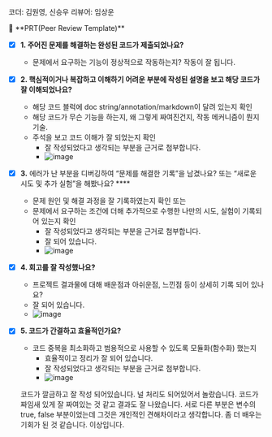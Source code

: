 코더: 김원영, 신승우 리뷰어: 임상운

<aside>
🔑 **PRT(Peer Review Template)**

- [x]  **1. 주어진 문제를 해결하는 완성된 코드가 제출되었나요?**
    - 문제에서 요구하는 기능이 정상적으로 작동하는지?
        작동이 잘 됩니다.
    
- [x]  **2. 핵심적이거나 복잡하고 이해하기 어려운 부분에 작성된 설명을 보고 해당 코드가 잘 이해되었나요?**
    - 해당 코드 블럭에 doc string/annotation/markdown이 달려 있는지 확인
    - 해당 코드가 무슨 기능을 하는지, 왜 그렇게 짜여진건지, 작동 메커니즘이 뭔지 기술.
    - 주석을 보고 코드 이해가 잘 되었는지 확인
        - 잘 작성되었다고 생각되는 부분을 근거로 첨부합니다.
        - ![image](https://github.com/chocoelf/1st-Rep/assets/168162744/2b62af08-b22e-47d4-b26e-82a98b8b1479)

        
- [x]  **3.** 에러가 난 부분을 디버깅하여 “문제를 해결한 기록”을 남겼나요? 또는
   “새로운 시도 및 추가 실험”을 해봤나요? ****
    - 문제 원인 및 해결 과정을 잘 기록하였는지 확인 또는
    - 문제에서 요구하는 조건에 더해 추가적으로 수행한 나만의 시도, 
    실험이 기록되어 있는지 확인
        - 잘 작성되었다고 생각되는 부분을 근거로 첨부합니다.
        - 잘 되어 있습니다.
        - ![image](https://github.com/chocoelf/1st-Rep/assets/168162744/fa6db835-a08f-454d-b90b-753f0c1bea88)

        
- [x]  **4. 회고를 잘 작성했나요?**
    - 프로젝트 결과물에 대해 배운점과 아쉬운점, 느낀점 등이 상세히 기록 되어 있나요?
    - 잘 되어 있습니다.
    - ![image](https://github.com/chocoelf/1st-Rep/assets/168162744/4364bdaa-eb04-4849-a887-82f66e6ad21b)


- [x]  **5. 코드가 간결하고 효율적인가요?**
    - 코드 중복을 최소화하고 범용적으로 사용할 수 있도록 모듈화(함수화) 했는지
        - 효율적이고 정리가 잘 되어 있습니다.  
        - 잘 작성되었다고 생각되는 부분을 근거로 첨부합니다.
        - ![image](https://github.com/chocoelf/1st-Rep/assets/168162744/080c4118-d601-4299-8672-18eb8c46c592)


    코드가 깔금하고 잘 작성 되어있습니다. 널 처리도 되어있어서 놀랐습니다. 코드가 짜임새 있게 잘 짜여있는 것 같고 결과도 잘 나왔습니다. 서로 다른 부분은 변수의 true, false 부분이었는데 그것은 개인적인 견해차이라고 생각합니다. 좀 더 배우는 기회가 된 것 같습니다. 이상입니다. 


